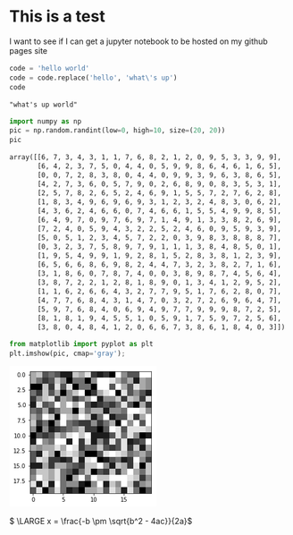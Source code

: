 # This is a test

I want to see if I can get a jupyter notebook to be hosted on my github pages site


```python
code = 'hello world'
code = code.replace('hello', 'what\'s up')
code
```




    "what's up world"




```python
import numpy as np
pic = np.random.randint(low=0, high=10, size=(20, 20))
pic
```




    array([[6, 7, 3, 4, 3, 1, 1, 7, 6, 8, 2, 1, 2, 0, 9, 5, 3, 3, 9, 9],
           [6, 4, 2, 3, 7, 5, 0, 4, 4, 0, 5, 9, 9, 8, 6, 4, 6, 1, 6, 5],
           [0, 0, 7, 2, 8, 3, 8, 0, 4, 4, 0, 9, 9, 3, 9, 6, 3, 8, 6, 5],
           [4, 2, 7, 3, 6, 0, 5, 7, 9, 0, 2, 6, 8, 9, 0, 8, 3, 5, 3, 1],
           [2, 5, 7, 8, 2, 6, 5, 2, 4, 6, 9, 1, 5, 5, 7, 2, 7, 6, 2, 8],
           [1, 8, 3, 4, 9, 6, 9, 6, 9, 3, 1, 2, 3, 2, 4, 8, 3, 0, 6, 2],
           [4, 3, 6, 2, 4, 6, 6, 0, 7, 4, 6, 6, 1, 5, 5, 4, 9, 9, 8, 5],
           [6, 4, 9, 7, 0, 9, 7, 6, 9, 7, 1, 4, 9, 1, 3, 3, 8, 2, 6, 9],
           [7, 2, 4, 0, 5, 9, 4, 3, 2, 2, 5, 2, 4, 6, 0, 9, 5, 9, 3, 9],
           [5, 0, 5, 1, 2, 3, 4, 5, 7, 2, 2, 0, 3, 9, 8, 3, 8, 8, 8, 7],
           [0, 3, 2, 3, 7, 5, 8, 9, 7, 9, 1, 1, 1, 3, 8, 4, 8, 5, 0, 1],
           [1, 9, 5, 4, 9, 9, 1, 9, 2, 8, 1, 5, 2, 8, 3, 8, 1, 2, 3, 9],
           [6, 5, 6, 6, 8, 6, 9, 8, 2, 4, 4, 7, 3, 2, 3, 8, 2, 7, 1, 6],
           [3, 1, 8, 6, 0, 7, 8, 7, 4, 0, 0, 3, 8, 9, 8, 7, 4, 5, 6, 4],
           [3, 8, 7, 2, 2, 1, 2, 8, 1, 8, 9, 0, 1, 3, 4, 1, 2, 9, 5, 2],
           [1, 1, 6, 2, 6, 6, 4, 3, 2, 7, 7, 9, 5, 1, 7, 6, 2, 8, 0, 7],
           [4, 7, 7, 6, 8, 4, 3, 1, 4, 7, 0, 3, 2, 7, 2, 6, 9, 6, 4, 7],
           [5, 9, 7, 6, 8, 4, 0, 6, 9, 4, 9, 7, 7, 9, 9, 9, 8, 7, 2, 5],
           [8, 1, 8, 1, 9, 4, 5, 5, 1, 0, 5, 9, 1, 7, 5, 9, 7, 2, 5, 6],
           [3, 8, 0, 4, 8, 4, 1, 2, 0, 6, 6, 7, 3, 8, 6, 1, 8, 4, 0, 3]])




```python
from matplotlib import pyplot as plt
plt.imshow(pic, cmap='gray');
```


![png](output_3_0.png)


$ \LARGE x = \frac{-b \pm \sqrt{b^2 - 4ac}}{2a}$


```python

```
